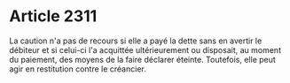 # Article 2311

La caution n'a pas de recours si elle a payé la dette sans en avertir le débiteur et si celui-ci l'a acquittée ultérieurement ou disposait, au moment du paiement, des moyens de la faire déclarer éteinte. Toutefois, elle peut agir en restitution contre le créancier.

